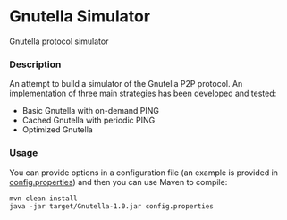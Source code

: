 # Gnutella Simulator
Gnutella protocol simulator

### Description

An attempt to build a simulator of the Gnutella P2P protocol. An implementation of three main strategies has been developed and tested:

- Basic Gnutella with on-demand PING
- Cached Gnutella with periodic PING
- Optimized Gnutella

### Usage
You can provide options in a configuration file (an example is provided in [config.properties](config.properties)) and then you can use Maven to compile:

```
mvn clean install
java -jar target/Gnutella-1.0.jar config.properties
```
